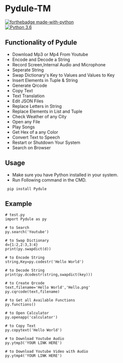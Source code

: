 # Pydule-TM

[![forthebadge made-with-python](http://ForTheBadge.com/images/badges/made-with-python.svg)](https://www.python.org/)                 
[![Python 3.6](https://img.shields.io/badge/python-3.10.7-blue.svg)](https://www.python.org/downloads/release/python-3107/)   

## Functionality of Pydule

- Download Mp3 or Mp4 From Youtube
- Encode and Decode a String
- Record Screen,Internal Audio and Microphone
- Seperate String
- Swap Dictionary's Key to Values and Values to Key
- Insert Elements in Tuple & String
- Generate Qrcode
- Copy Text
- Text Translation
- Edit JSON Files
- Replace Letters in String
- Replace Elements in List and Tuple
- Check Weather of any City
- Open any File
- Play Songs
- Get Hex of a any Color
- Convert Text to Speech
- Restart or Shutdown Your System
- Search on Browser

## Usage

- Make sure you have Python installed in your system.
- Run Following command in the CMD.
 ```
  pip install Pydule
  ```
## Example

 ```
# test.py
import Pydule as py

# to Search 
py.search('Youtube')

# to Swap Dictionary
d={1:2,2:3,3:4}
print(py.swapdict(d))

# to Encode String
string,Key=py.codestr('Hello World')

# to Decode String
print(py.dcodestr(string,swapdict(key)))

# to Create Qrcode
text,filename='Hello World','Hello.png'
py.cqrcode(text,filename)

# to Get all Available Functions
py.functions() 

# to Open Calculator
py.openapp('calculator')

# to Copy Text
py.copytext('Hello World')

# to Download Youtube Audio
py.ytmp3('YOUR LINK HERE')

# to Download Youtube Video with Audio
py.ytmp4('YOUR LINK HERE')
  ```